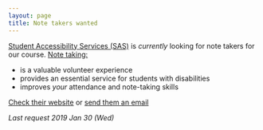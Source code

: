 ```yaml
---
layout: page
title: Note takers wanted
---
```


[Student Accessibility Services (SAS)](http://sas.mcmaster.ca/) is _currently_ looking for note takers for our course.  [Note taking:](https://sas.mcmaster.ca/wp-content/uploads/2017/08/Notetaking-Poster.pdf)

* is a valuable volunteer experience
* provides an essential service for students with disabilities
* improves _your_ attendance and note-taking skills

[Check their website](http://sas.mcmaster.ca/) or [send them an email](mailto:sasnotes@mcmaster.ca)

_Last request 2019 Jan 30 (Wed)_


